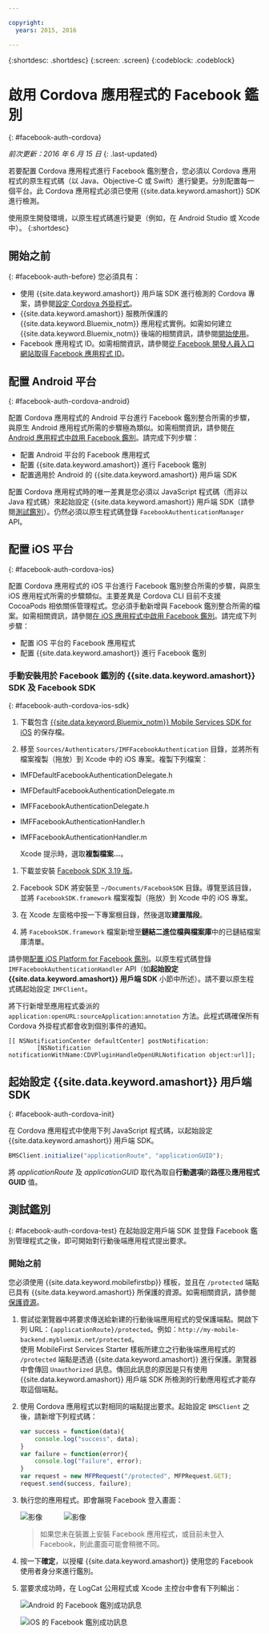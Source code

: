 ```yaml
---

copyright:
  years: 2015, 2016

---
```

{:shortdesc: .shortdesc}
{:screen: .screen}
{:codeblock: .codeblock}

# 啟用 Cordova 應用程式的 Facebook 鑑別
{: #facebook-auth-cordova}

*前次更新：2016 年 6 月 15 日*
{: .last-updated}


若要配置 Cordova 應用程式進行 Facebook 鑑別整合，您必須以 Cordova 應用程式的原生程式碼（以 Java、Objective-C 或 Swift）進行變更。分別配置每一個平台。此 Cordova 應用程式必須已使用 {{site.data.keyword.amashort}} SDK 進行檢測。 


使用原生開發環境，以原生程式碼進行變更（例如，在 Android Studio 或 Xcode 中）。
{:shortdesc}

## 開始之前
{: #facebook-auth-before}
您必須具有：
* 使用 {{site.data.keyword.amashort}} 用戶端 SDK 進行檢測的 Cordova 專案，請參閱[設定 Cordova 外掛程式](https://console.{DomainName}/docs/services/mobileaccess/getting-started-cordova.html)。
* {{site.data.keyword.amashort}} 服務所保護的 {{site.data.keyword.Bluemix_notm}} 應用程式實例。如需如何建立 {{site.data.keyword.Bluemix_notm}} 後端的相關資訊，請參閱[開始使用](index.html)。
* Facebook 應用程式 ID。如需相關資訊，請參閱[從 Facebook 開發人員入口網站取得 Facebook 應用程式 ID](https://console.{DomainName}/docs/services/mobileaccess/facebook-auth-overview.html#facebook-appID)。



## 配置 Android 平台
{: #facebook-auth-cordova-android}

配置 Cordova 應用程式的 Android 平台進行 Facebook 鑑別整合所需的步驟，與原生 Android 應用程式所需的步驟極為類似。如需相關資訊，請參閱[在 Android 應用程式中啟用 Facebook 鑑別](https://console.{DomainName}/docs/services/mobileaccess/facebook-auth-android.html)。請完成下列步驟：

* 配置 Android 平台的 Facebook 應用程式
* 配置 {{site.data.keyword.amashort}} 進行 Facebook 鑑別
* 配置適用於 Android 的 {{site.data.keyword.amashort}} 用戶端 SDK

配置 Cordova 應用程式時的唯一差異是您必須以 JavaScript 程式碼（而非以 Java 程式碼）來起始設定 {{site.data.keyword.amashort}} 用戶端 SDK（請參閱[測試鑑別](#facebook-auth-cordova-test)）。仍然必須以原生程式碼登錄 `FacebookAuthenticationManager` API。

## 配置 iOS 平台
{: #facebook-auth-cordova-ios}

配置 Cordova 應用程式的 iOS 平台進行 Facebook 鑑別整合所需的步驟，與原生 iOS 應用程式所需的步驟類似。主要差異是 Cordova CLI 目前不支援 CocoaPods 相依關係管理程式。您必須手動新增與 Facebook 鑑別整合所需的檔案。如需相關資訊，請參閱[在 iOS 應用程式中啟用 Facebook 鑑別](https://console.{DomainName}/docs/services/mobileaccess/facebook-auth-ios.html)。請完成下列步驟：

* 配置 iOS 平台的 Facebook 應用程式
* 配置 {{site.data.keyword.amashort}} 進行 Facebook 鑑別

### 手動安裝用於 Facebook 鑑別的 {{site.data.keyword.amashort}} SDK 及 Facebook SDK
{: #facebook-auth-cordova-ios-sdk}
1. 下載包含 [{{site.data.keyword.Bluemix_notm}} Mobile Services SDK for iOS](https://hub.jazz.net/git/bluemixmobilesdk/imf-ios-sdk/archive?revstr=master) 的保存檔。

1. 移至 `Sources/Authenticators/IMFFacebookAuthentication` 目錄，並將所有檔案複製（拖放）到 Xcode 中的 iOS 專案。複製下列檔案：
  * IMFDefaultFacebookAuthenticationDelegate.h
  * IMFDefaultFacebookAuthenticationDelegate.m
  * IMFFacebookAuthenticationDelegate.h
  * IMFFacebookAuthenticationHandler.h
  * IMFFacebookAuthenticationHandler.m

	Xcode 提示時，選取**複製檔案...**。

1. 下載並安裝 [Facebook SDK 3.19 版](https://developers.facebook.com/resources/facebook-ios-sdk-3.19.pkg)。

1. Facebook SDK 將安裝至 `~/Documents/FacebookSDK` 目錄。導覽至該目錄，並將 `FacebookSDK.framework` 檔案複製（拖放）到 Xcode 中的 iOS 專案。

1. 	在 Xcode 左窗格中按一下專案根目錄，然後選取**建置階段**。

1. 將 `FacebookSDK.framework` 檔案新增至**鏈結二進位檔與檔案庫**中的已鏈結檔案庫清單。

 請參閱[配置 iOS Platform for Facebook 鑑別](https://console.{DomainName}/docs/services/mobileaccess/facebook-auth-ios.html)。以原生程式碼登錄 `IMFFacebookAuthenticationHandler` API（如**起始設定 {{site.data.keyword.amashort}} 用戶端 SDK** 小節中所述）。請不要以原生程式碼起始設定 `IMFClient`。

將下行新增至應用程式委派的 `application:openURL:sourceApplication:annotation` 方法。此程式碼確保所有 Cordova 外掛程式都會收到個別事件的通知。

```
[[ NSNotificationCenter defaultCenter] postNotification:
		[NSNotification notificationWithName:CDVPluginHandleOpenURLNotification object:url]];
```

## 起始設定 {{site.data.keyword.amashort}} 用戶端 SDK
{: #facebook-auth-cordova-init}

在 Cordova 應用程式中使用下列 JavaScript 程式碼，以起始設定 {{site.data.keyword.amashort}} 用戶端 SDK。

```JavaScript
BMSClient.initialize("applicationRoute", "applicationGUID");
```

將 *applicationRoute* 及 *applicationGUID* 取代為取自**行動選項**的**路徑**及**應用程式 GUID** 值。

## 測試鑑別
{: #facebook-auth-cordova-test}
在起始設定用戶端 SDK 並登錄 Facebook 鑑別管理程式之後，即可開始對行動後端應用程式提出要求。

### 開始之前
您必須使用 {{site.data.keyword.mobilefirstbp}} 樣板，並且在 `/protected` 端點已具有 {{site.data.keyword.amashort}} 所保護的資源。如需相關資訊，請參閱[保護資源](https://console.{DomainName}/docs/services/mobileaccess/protecting-resources.html)。

1. 嘗試從瀏覽器中將要求傳送給新建的行動後端應用程式的受保護端點。開啟下列 URL：`{applicationRoute}/protected`。例如：`http://my-mobile-backend.mybluemix.net/protected`。
<br/>使用 MobileFirst Services Starter 樣板所建立之行動後端應用程式的 `/protected` 端點是透過 {{site.data.keyword.amashort}} 進行保護。瀏覽器中會傳回 `Unauthorized` 訊息。傳回此訊息的原因是只有使用 {{site.data.keyword.amashort}} 用戶端 SDK 所檢測的行動應用程式才能存取這個端點。

1. 使用 Cordova 應用程式以對相同的端點提出要求。起始設定 `BMSClient` 之後，請新增下列程式碼：

	```JavaScript
	var success = function(data){
    	console.log("success", data);
    }
	var failure = function(error){
    	console.log("failure", error);
    }
	var request = new MFPRequest("/protected", MFPRequest.GET);
	request.send(success, failure);
	```

1. 執行您的應用程式。即會蹦現 Facebook 登入畫面：

	![影像](images/android-facebook-login.png) &nbsp;&nbsp;&nbsp;&nbsp;&nbsp;&nbsp;&nbsp;&nbsp;&nbsp;	![影像](images/ios-facebook-login.png)

	> 如果您未在裝置上安裝 Facebook 應用程式，或目前未登入 Facebook，則此畫面可能會稍微不同。

1. 按一下**確定**，以授權 {{site.data.keyword.amashort}} 使用您的 Facebook 使用者身分來進行鑑別。

1. 	當要求成功時，在 LogCat 公用程式或 Xcode 主控台中會有下列輸出：

	![Android 的 Facebook 鑑別成功訊息](images/android-facebook-login-success.png)

	![iOS 的 Facebook 鑑別成功訊息](images/ios-facebook-login-success.png)

